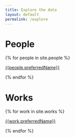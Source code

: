 ```yaml
---
title: Explore the data
layout: default
permalink: /explore
---
```


<h1>People</h1>

{% for people in site.people %}

<a href="{{site.baseurl}}/{{people.url}}">{{people.preferredName}}</a><br>

{% endfor %}

<h1>Works</h1>
{% for work in site.works %}

<a href="{{site.baseurl}}/{{work.url}}">{{work.preferredName}}</a><br>

{% endfor %}